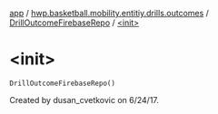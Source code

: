 [app](../../index.md) / [hwp.basketball.mobility.entitiy.drills.outcomes](../index.md) / [DrillOutcomeFirebaseRepo](index.md) / [&lt;init&gt;](.)

# &lt;init&gt;

`DrillOutcomeFirebaseRepo()`

Created by dusan_cvetkovic on 6/24/17.

